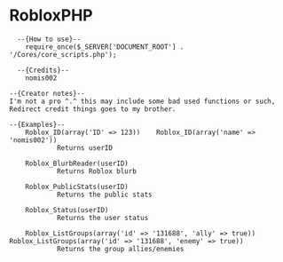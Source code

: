 RobloxPHP
=========

	  --{How to use}--
	    require_once($_SERVER['DOCUMENT_ROOT'] . '/Cores/core_scripts.php');
	    
	  --{Credits}--
	    nomis002
	
	--{Creator notes}--
	I'm not a pro ^.^ this may include some bad used functions or such, Redirect credit things goes to my brother.
	
	--{Examples}--
	    Roblox_ID(array('ID' => 123))    Roblox_ID(array('name' => 'nomis002'))
	    		Returns userID
	
	    Roblox_BlurbReader(userID)
	    		Returns Roblox blurb
			
	    Roblox_PublicStats(userID)
	    		Returns the public stats
			
	    Roblox_Status(userID)
	    		Returns the user status
			
	    Roblox_ListGroups(array('id' => '131688', 'ally' => true)) Roblox_ListGroups(array('id' => '131688', 'enemy' => true))
	    		Returns the group allies/enemies
